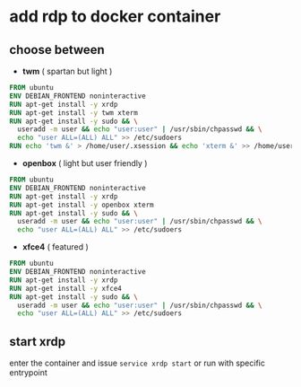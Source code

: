 # add rdp to docker container

## choose between

- **twm** ( spartan but light )

```Dockerfile
FROM ubuntu
ENV DEBIAN_FRONTEND noninteractive
RUN apt-get install -y xrdp
RUN apt-get install -y twm xterm
RUN apt-get install -y sudo && \
  useradd -m user && echo "user:user" | /usr/sbin/chpasswd && \
  echo "user ALL=(ALL) ALL" >> /etc/sudoers
RUN echo 'twm &' > /home/user/.xsession && echo 'xterm &' >> /home/user/.xsession && chmod +x /home/user/.xsession && chown user.user /home/user/.xsession
```

- **openbox** ( light but user friendly )

```Dockerfile
FROM ubuntu
ENV DEBIAN_FRONTEND noninteractive
RUN apt-get install -y xrdp
RUN apt-get install -y openbox xterm
RUN apt-get install -y sudo && \
  useradd -m user && echo "user:user" | /usr/sbin/chpasswd && \
  echo "user ALL=(ALL) ALL" >> /etc/sudoers
```

- **xfce4** ( featured )

```Dockerfile
FROM ubuntu
ENV DEBIAN_FRONTEND noninteractive
RUN apt-get install -y xrdp
RUN apt-get install -y xfce4
RUN apt-get install -y sudo && \
  useradd -m user && echo "user:user" | /usr/sbin/chpasswd && \
  echo "user ALL=(ALL) ALL" >> /etc/sudoers
```

## start xrdp

enter the container and issue `service xrdp start` or run with specific entrypoint

